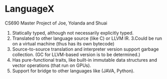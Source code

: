 # LanguageX
CS690 Master Project of Joe, Yolanda and Shuai

1. Statically typed, although not necessarily explicitly typed.
2. Translated to other language source (like C) or LLVM IR.
3.Could be run on a virtual machine (thus has its own bytecode)
4. Source-to-source translation and interpreter version support garbage collection. (GC for LLVM-based version is to be determined.)
5. Has pure-functional traits, like built-in immutable data structures and vector operations (that run on GPUs).
6. Support for bridge to other languages like (JAVA, Python).
